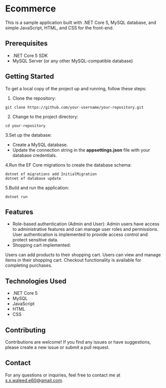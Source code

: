 # Ecommerce

This is a sample application built with .NET Core 5, MySQL database, and simple JavaScript, HTML, and CSS for the front-end.

## Prerequisites
* .NET Core 5 SDK
* MySQL Server (or any other MySQL-compatible database)

## Getting Started
To get a local copy of the project up and running, follow these steps:

1. Clone the repository:
```
git clone https://github.com/your-username/your-repository.git
```
2. Change to the project directory:
```
cd your-repository
```
3.Set up the database:

* Create a MySQL database.
* Update the connection string in the **appsettings.json** file with your database credentials.

4.Run the EF Core migrations to create the database schema:
```
dotnet ef migrations add InitialMigration
dotnet ef database update
```
5.Build and run the application:
```
dotnet run
```
## Features
* Role-based authentication (Admin and User):
Admin users have access to administrative features and can manage user roles and permissions.
User authentication is implemented to provide access control and protect sensitive data.
* Shopping cart implemented:

Users can add products to their shopping cart.
Users can view and manage items in their shopping cart.
Checkout functionality is available for completing purchases.


## Technologies Used
* .NET Core 5
*  MySQL
*  JavaScript
* HTML
* CSS

## Contributing
Contributions are welcome! If you find any issues or have suggestions, please create a new issue or submit a pull request.

## Contact
For any questions or inquiries, feel free to contact me at s.s.waleed.e60@gmail.com.
